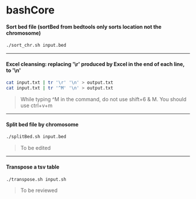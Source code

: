 # bashCore


#### Sort bed file (sortBed from bedtools only sorts location not the chromosome)
```bash
./sort_chr.sh input.bed
```
---
#### Excel cleansing: replacing '\r' produced by Excel in the end of each line, to '\n'
```bash
cat input.txt | tr '\r' '\n' > output.txt
cat input.txt | tr '^M' '\n' > output.txt
```
> While typing ^M in the command, do not use shift+6 & M. You should use ctrl+v+m
---
#### Split bed file by chromosome
```bash
./splitBed.sh input.bed
```
> To be edited
---
#### Transpose a tsv table
```bash
./transpose.sh input.sh
```
> To be reviewed
